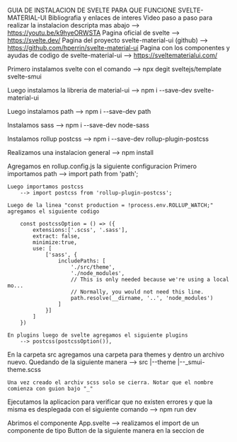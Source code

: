 GUIA DE INSTALACION DE SVELTE PARA QUE FUNCIONE SVELTE-MATERIAL-UI
Bibliografia y enlaces de interes
Video paso a paso para realizar la instalacion descripta mas abajo
--> https://youtu.be/k9hyeORWSTA
Pagina oficial de svelte
--> https://svelte.dev/
Pagina del proyecto svelte-material-ui (github)
--> https://github.com/hperrin/svelte-material-ui
Pagina con los componentes y ayudas de codigo de svelte-material-ui
--> https://sveltematerialui.com/

Primero instalamos svelte con el comando
--> npx degit sveltejs/template svelte-smui

Luego instalamos la libreria de material-ui
--> npm i --save-dev svelte-material-ui

Luego instalamos path
--> npm i --save-dev path

Instalamos sass
--> npm i --save-dev node-sass

Instalamos rollup postcss
--> npm i --save-dev rollup-plugin-postcss

Realizamos una instalacion general
--> npm install

Agregamos en rollup.config.js la siguiente configuracion
Primero importamos path
--> import path from 'path';

    Luego importamos postcss
        --> import postcss from 'rollup-plugin-postcss';

    Luego de la linea "const production = !process.env.ROLLUP_WATCH;" agregamos el siguiente codigo

        const postcssOption = () => ({
            extensions:['.scss', '.sass'],
            extract: false,
            minimize:true,
            use: [
                ['sass', {
                    includePaths: [
                        './src/theme',
                        './node_modules',
                        // This is only needed because we're using a local mo...
                        // Normally, you would not need this line.
                        path.resolve(__dirname, '..', 'node_modules')
                    ]
                }]
            ]
        })

    En plugins luego de svelte agregamos el siguiente plugins
        --> postcss(postcssOption()),

En la carpeta src agregamos una carpeta para themes y dentro un archivo nuevo. Quedando de la siguiente manera
--> src
|--theme
|--\_smui-theme.scss

    Una vez creado el archiv scss solo se cierra. Notar que el nombre comienza con guion bajo "_"

Ejecutamos la aplicacion para verificar que no existen errores y que la misma es desplegada con el siguiente comando
--> npm run dev

Abrimos el componente App.svelte
--> realizamos el import de un componente de tipo Button de la siguiente manera en la seccion de <script>
--> import Button from '@smui/button';

    --> agregamos en el area del <main> un componente de tipo Button de la siguiente manera
        --> <Button on:click={() => alert('clicked!')}>Just a Button</Button>

INFORMACION PARTICULAR DEL PROYECTO DE INSTALACION DE SVELTE

_Looking for a shareable component template? Go here --> [sveltejs/component-template](https://github.com/sveltejs/component-template)_

---

# svelte app

This is a project template for [Svelte](https://svelte.dev) apps. It lives at https://github.com/sveltejs/template.

To create a new project based on this template using [degit](https://github.com/Rich-Harris/degit):

```bash
npx degit sveltejs/template svelte-app
cd svelte-app
```

_Note that you will need to have [Node.js](https://nodejs.org) installed._

## Get started

Install the dependencies...

```bash
cd svelte-app
npm install
```

...then start [Rollup](https://rollupjs.org):

```bash
npm run dev
```

Navigate to [localhost:5000](http://localhost:5000). You should see your app running. Edit a component file in `src`, save it, and reload the page to see your changes.

By default, the server will only respond to requests from localhost. To allow connections from other computers, edit the `sirv` commands in package.json to include the option `--host 0.0.0.0`.

If you're using [Visual Studio Code](https://code.visualstudio.com/) we recommend installing the official extension [Svelte for VS Code](https://marketplace.visualstudio.com/items?itemName=svelte.svelte-vscode). If you are using other editors you may need to install a plugin in order to get syntax highlighting and intellisense.

## Building and running in production mode

To create an optimised version of the app:

```bash
npm run build
```

You can run the newly built app with `npm run start`. This uses [sirv](https://github.com/lukeed/sirv), which is included in your package.json's `dependencies` so that the app will work when you deploy to platforms like [Heroku](https://heroku.com).

## Single-page app mode

By default, sirv will only respond to requests that match files in `public`. This is to maximise compatibility with static fileservers, allowing you to deploy your app anywhere.

If you're building a single-page app (SPA) with multiple routes, sirv needs to be able to respond to requests for _any_ path. You can make it so by editing the `"start"` command in package.json:

```js
"start": "sirv public --single"
```

## Using TypeScript

This template comes with a script to set up a TypeScript development environment, you can run it immediately after cloning the template with:

```bash
node scripts/setupTypeScript.js
```

Or remove the script via:

```bash
rm scripts/setupTypeScript.js
```

## Deploying to the web

### With [Vercel](https://vercel.com)

Install `vercel` if you haven't already:

```bash
npm install -g vercel
```

Then, from within your project folder:

```bash
cd public
vercel deploy --name my-project
```

### With [surge](https://surge.sh/)

Install `surge` if you haven't already:

```bash
npm install -g surge
```

Then, from within your project folder:

```bash
npm run build
surge public my-project.surge.sh
```
